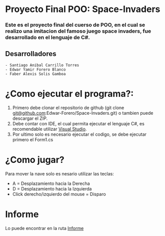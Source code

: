 # Proyecto Final POO: Space-Invaders
### Este es el proyecto final del cuerso de POO, en el cual se realizo una imitacion del famoso juego space invaders, fue desarrollado en el lenguaje de C#.
## Desarrolladores
```
- Santiago Anibal Carrillo Torres
- Edwar Yamir Forero Blanco
- Faber Alexis Solis Gamboa
```
# ¿Como ejecutar el programa?:
1. Primero debe clonar el repositorio de github (git clone git@github.com:Edwar-Forero/Space-Invaders.git) o tambien puede descargar el ZIP.
2. Debe contar con IDE, el cual permita ejecutar el lenguaje C#, es recomendable utilizar [Visual Studio](https://c2rsetup.officeapps.live.com/c2r/downloadVS.aspx?sku=community&channel=Release&version=VS2022&source=VSLandingPage&cid=2030).
3. Por ultimo solo es necesario ejecutar el codigo, se debe ejecutar primero el Form1.cs

# ¿Como jugar?
Para mover la nave solo es nesario utilizar las teclas:
- A = Desplazamiento hacia la Derecha
- D = Desplazamiento hacia la Izquierda
- Click derecho/izquierdo del mouse = Disparo

# Informe
Lo puede encontrar en la ruta [Informe](SPACE%20INVADERS/Informe-ProyectoFinal_POO.docx.pdf)
